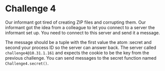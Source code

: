 # Challenge 4

Our informant got tired of creating ZIP files and corrupting them. Our informant
got the idea from a colleague to let you connect to a server the informant set
up. You need to connect to this server and send it a message.

The message should be a tuple with the first value the atom :secret and second
your process ID so the server can answer back. The server called
`challenge4@10.31.1.161` and expects the cookie to be the key from the previous
challenge. You can send messages to the secret function named `Challenge4.secret()`.
